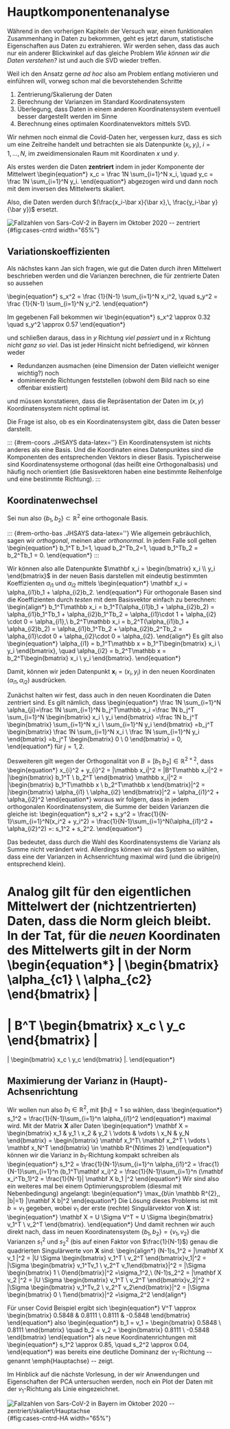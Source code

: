 # Hauptkomponentenanalyse

W&auml;hrend in den vorherigen Kapiteln der Versuch war, einen funktionalen Zusammenhang in Daten zu bekommen, geht es jetzt darum, statistische Eigenschaften aus Daten zu extrahieren. Wir werden sehen, dass das auch nur ein anderer Blickwinkel auf das gleiche Problem *Wie k&ouml;nnen wir die Daten verstehen?* ist und auch die SVD wieder treffen.

Weil ich den Ansatz gerne *ad hoc* also am Problem entlang motivieren und einf&uuml;hren will, vorweg schon mal die bevorstehenden Schritte

1. Zentrierung/Skalierung der Daten
2. Berechnung der Varianzen im Standard Koordinatensystem
3. &Uuml;berlegung, dass Daten in einem anderen Koordinatensystem eventuell besser dargestellt werden im Sinne
4. Berechnung eines optimalen Koordinatenvektors mittels SVD.

Wir nehmen noch einmal die Covid-Daten her, vergessen kurz, dass es sich um eine Zeitreihe handelt und betrachten sie als Datenpunkte $(x_i, y_i)$, $i=1,\dotsc,N$, im zweidimensionalen Raum mit Koordinaten $x$ und $y$. 

Als erstes werden die Daten **zentriert** indem in jeder Komponente der Mittelwert
\begin{equation*}
x_c = \frac 1N \sum_{i=1}^N x_i,
\quad
y_c = \frac 1N \sum_{i=1}^N y_i.
\end{equation*}
abgezogen wird und dann noch mit dem inversen des Mittelwerts skaliert.

Also, die Daten werden durch $(\frac{x_i-\bar x}{\bar x},\, \frac{y_i-\bar y}{\bar y})$ ersetzt.

![Fallzahlen von Sars-CoV-2 in Bayern im Oktober
2020 -- zentriert](bilder/04-covid-cntrd.png){#fig:cases-cntrd width="65%"}

## Variationskoeffizienten

Als n&auml;chstes kann Jan sich fragen, wie gut die Daten durch ihren Mittelwert beschrieben werden und die Varianzen berechnen, die f&uuml;r zentrierte Daten so aussehen

\begin{equation*}
s_x^2 = \frac {1}{N-1} \sum_{i=1}^N x_i^2,
\quad
s_y^2 = \frac {1}{N-1} \sum_{i=1}^N y_i^2.
\end{equation*}

Im gegebenen Fall bekommen wir
\begin{equation*}
s_x^2 \approx 0.32
\quad
s_y^2 \approx  0.57
\end{equation*}
<!--Da der grosse Unterschied eventuell durch die verschiedene Skalierung der Daten herr&uuml;hrt berechnen wir besser die Variationskoeffizienten mittels
\begin{equation*}
\operatorname {VarK}(x) = \frac{\sqrt{s_x^2} }{x_c} \approx 0.56
\quad
\operatorname {VarK}(y) = \frac{\sqrt{s_y^2} }{y_c} \approx 0.76
\end{equation*}-->
und schlie&szlig;en daraus, dass in $y$ Richtung *viel passiert* und in $x$ Richtung *nicht ganz so viel*. Das ist jeder Hinsicht nicht befriedigend, wir k&ouml;nnen weder

 * Redundanzen ausmachen (eine Dimension der Daten vielleicht weniger wichtig?) noch
 * dominierende Richtungen feststellen (obwohl dem Bild nach so eine offenbar existiert)

und m&uuml;ssen konstatieren, dass die Repr&auml;sentation der Daten im $(x,y)$ Koordinatensystem nicht optimal ist. 

Die Frage ist also, ob es ein Koordinatensystem gibt, dass die Daten besser darstellt. 

::: {#rem-coors .JHSAYS data-latex=''}
Ein Koordinatensystem ist nichts anderes als eine Basis. Und die Koordinaten eines Datenpunktes sind die Komponenten des entsprechenden Vektors in dieser Basis. Typischerweise sind Koordinatensysteme orthogonal (das hei&szlig;t eine Orthogonalbasis) und h&auml;ufig noch orientiert (die Basisvektoren haben eine bestimmte Reihenfolge und eine bestimmte Richtung).
:::

## Koordinatenwechsel

Sei nun also $\{b_1,b_2\}\subset \mathbb R^{2}$ eine orthogonale Basis. 

::: {#rem-ortho-bas .JHSAYS data-latex=''}
Wie allgemein gebr&auml;uchlich, sagen wir *orthogonal*, meinen aber *orthonormal*. In jedem Falle soll gelten
\begin{equation*}
b_1^T b_1=1, \quad b_2^Tb_2=1, \quad b_1^Tb_2 = b_2^Tb_1 = 0.
\end{equation*}
:::

Wir k&ouml;nnen also alle Datenpunkte 
$\mathbf x_i = \begin{bmatrix}
x_i \\ y_i
\end{bmatrix}$
in der neuen Basis darstellen mit eindeutig bestimmten Koeffizienten $\alpha_{i1}$ und $\alpha_{i2}$ mittels
\begin{equation*}
\mathbf x_i = \alpha_{i1}b_1 + \alpha_{i2}b_2.
\end{equation*}
F&uuml;r orthogonale Basen sind die Koeffizienten durch *testen* mit dem Basisvektor einfach zu berechnen:
\begin{align*}
b_1^T\mathbb x_i = b_1^T(\alpha_{i1}b_1 + \alpha_{i2}b_2) = \alpha_{i1}b_1^Tb_1 + \alpha_{i2}b_1^Tb_2 = \alpha_{i1}\cdot 1 + \alpha_{i2} \cdot 0 = \alpha_{i1},\\
b_2^T\mathbb x_i = b_2^T(\alpha_{i1}b_1 + \alpha_{i2}b_2) = \alpha_{i1}b_1^Tb_2 + \alpha_{i2}b_2^Tb_2 = \alpha_{i1}\cdot 0 + \alpha_{i2}\cdot 0 = \alpha_{i2}.
\end{align*}
Es gilt also
\begin{equation*}
\alpha_{i1} = b_1^T\mathbb x = b_1^T\begin{bmatrix}
x_i \\ y_i
\end{bmatrix}, \quad
\alpha_{i2} = b_2^T\mathbb x = b_2^T\begin{bmatrix}
x_i \\ y_i
\end{bmatrix}.
\end{equation*}

Damit, k&ouml;nnen wir jeden Datenpunkt $\mathbf x_i=(x_i, y_i)$ in den neuen Koordinaten $(\alpha_{i1}, \alpha_{i2})$ ausdr&uuml;cken.

Zun&auml;chst halten wir fest, dass auch in den neuen Koordinaten die Daten zentriert sind. Es gilt n&auml;mlich, dass
\begin{equation*}
\frac 1N \sum_{i=1}^N \alpha_{ji}=\frac 1N \sum_{i=1}^N b_j^T\mathbb x_i 
=\frac 1N b_j^T \sum_{i=1}^N \begin{bmatrix} x_i \\ y_i \end{bmatrix}
=\frac 1N b_j^T \begin{bmatrix} \sum_{i=1}^N x_i \\ \sum_{i=1}^N y_i \end{bmatrix}
=b_j^T \begin{bmatrix} \frac 1N \sum_{i=1}^N x_i \\ \frac 1N \sum_{i=1}^N y_i \end{bmatrix}
=b_j^T \begin{bmatrix} 0 \\ 0 \end{bmatrix} = 0,
\end{equation*}
f&uuml;r $j=1,2$.

Desweiteren gilt wegen der Orthogonalit&auml;t von $B=[b_1~b_2]\in \mathbb R^{2\times 2}$, dass 
\begin{equation*}
x_{i}^2 + y_{i}^2 = \|\mathbb x_i\|^2 = \|B^T\mathbb x_i\|^2 
= \|\begin{bmatrix} b_1^T \\ b_2^T \end{bmatrix} \mathbb x_i\|^2
= \|\begin{bmatrix} b_1^T\mathbb x \\ b_2^T\mathbb x \end{bmatrix}\|^2
= \|\begin{bmatrix} \alpha_{i1} \\ \alpha_{i2} \end{bmatrix}\|^2
= \alpha_{i1}^2 + \alpha_{i2}^2
\end{equation*}
woraus wir folgern, dass in jedem orthogonalen Koordinatensystem, die Summe der beiden Varianzen die gleiche ist:
\begin{equation*}
s_x^2 + s_y^2 = \frac{1}{N-1}\sum_{i=1}^N(x_i^2 + y_i^2) = \frac{1}{N-1}\sum_{i=1}^N(\alpha_{i1}^2 + \alpha_{i2}^2) =: s_1^2 + s_2^2.
\end{equation*}

Das bedeutet, dass durch die Wahl des Koordinatensystems die Varianz als Summe nicht ver&auml;ndert wird. Allerdings k&ouml;nnen wir das System so w&auml;hlen, dass eine der Varianzen in Achsenrichtung maximal wird (und die &uuml;brige(n) entsprechend klein).

Analog gilt f&uuml;r den eigentlichen Mittelwert der (nichtzentrierten) Daten, dass die Norm gleich bleibt. In der Tat, f&uuml;r die *neuen* Koordinaten des Mittelwerts gilt in der Norm
\begin{equation*}
\|
\begin{bmatrix}
\alpha_{c1} \\ \alpha_{c2}
\end{bmatrix}
\|
=
\|
B^T
\begin{bmatrix}
x_c \\ y_c
\end{bmatrix}
\|
=
\|
\begin{bmatrix}
x_c \\ y_c
\end{bmatrix}
\|.
\end{equation*}

## Maximierung der Varianz in (Haupt)-Achsenrichtung

Wir wollen nun also $b_1\in \mathbb R^{2}$, mit $\|b_1\|=1$ so w&auml;hlen, dass 
\begin{equation*}
s_1^2 = \frac{1}{N-1}\sum_{i=1}^n \alpha_{i1}^2
\end{equation*}
maximal wird. Mit der Matrix $\mathbf X$ aller Daten
\begin{equation*}
\mathbf X = \begin{bmatrix}
x_1 & y_1 \\ x_2 & y_2 \\ \vdots & \vdots \\ x_N & y_N
\end{bmatrix} = 
\begin{bmatrix}
\mathbf x_1^T\\ \mathbf x_2^T  \\  \vdots \\ \mathbf x_N^T
\end{bmatrix} 
\in \mathbb R^{N\times 2}
\end{equation*}
k&ouml;nnen wir die Varianz in $b_1$-Richtung kompakt schreiben als
\begin{equation*}
s_1^2 = \frac{1}{N-1}\sum_{i=1}^n \alpha_{i1}^2
= \frac{1}{N-1}\sum_{i=1}^n (b_1^T\mathbf x_i)^2
= \frac{1}{N-1}\sum_{i=1}^n (\mathbf x_i^Tb_1)^2
= \frac{1}{N-1}\| \mathbf X b_1 \|^2
\end{equation*}
Wir sind also ein weiteres mal bei einem Optimierungsproblem (diesmal mit Nebenbedingung) angelangt:
\begin{equation*}
\max_{b\in \mathbb R^{2},\, \|b\|=1} \|\mathbf X b\|^2
\end{equation*}
Die L&ouml;sung dieses Problems ist mit $b=v_1$ gegeben, wobei $v_1$ der erste (rechte) Singul&auml;rvektor von $\mathbf X$ ist:
\begin{equation*}
\mathbf X = U \Sigma V^T = U \Sigma \begin{bmatrix}
v_1^T \\ v_2^T
\end{bmatrix}.
\end{equation*}
Und damit rechnen wir auch direkt nach, dass im neuen Koordinatensystem $\{b_1, b_2\}=\{v_1, v_2\}$ die Varianzen $s_1^2$ und $s_2^2$ (bis auf einen Faktor von $\frac{1}{N-1}$) genau die quadrierten Singul&auml;rwerte von $\mathbf X$ sind:
\begin{align*}
(N-1)s_1^2 
= \|\mathbf X v_1 \|^2 = \|U \Sigma \begin{bmatrix} v_1^T \\ v_2^T \end{bmatrix}v_1\|^2
= \|\Sigma \begin{bmatrix} v_1^Tv_1 \\ v_2^T v_1\end{bmatrix}\|^2
=  \|\Sigma \begin{bmatrix} 1 \\  0\end{bmatrix}\|^2
=\sigma_1^2,\\
(N-1)s_2^2 
= \|\mathbf X v_2 \|^2 = \|U \Sigma \begin{bmatrix} v_1^T \\ v_2^T \end{bmatrix}v_2\|^2
= \|\Sigma \begin{bmatrix} v_1^Tv_2 \\ v_2^T v_2\end{bmatrix}\|^2
=  \|\Sigma \begin{bmatrix} 0 \\  1\end{bmatrix}\|^2
=\sigma_2^2
\end{align*}

F&uuml;r unser Covid Beispiel ergibt sich
\begin{equation*}
V^T \approx
\begin{bmatrix}
0.5848 &  0.8111 \\
0.8111 & -0.5848
\end{bmatrix}
\end{equation*}
also 
\begin{equation*}
b_1 = v_1 = \begin{bmatrix}
0.5848 \\  0.8111 
\end{bmatrix}
\quad
b_2 = v_2 = \begin{bmatrix}
0.8111 \\ -0.5848
\end{bmatrix}
\end{equation*}
als neue Koordinatenrichtungen mit 
\begin{equation*}
s_1^2 \approx 0.85, \quad s_2^2 \approx 0.04,
\end{equation*}
was bereits eine deutliche Dominanz der $v_1$-Richtung -- genannt \emph{Hauptachse} -- zeigt.

Im Hinblick auf die n&auml;chste Vorlesung, in der wir Anwendungen und Eigenschaften der PCA untersuchen werden, noch ein Plot der Daten mit der $v_1$-Richtung als Linie eingezeichnet.


![Fallzahlen von Sars-CoV-2 in Bayern im Oktober
2020 -- zentriert/skaliert/Hauptachse](bilder/04-covid-cntrd-HA.png){#fig:cases-cntrd-HA width="65%"}
